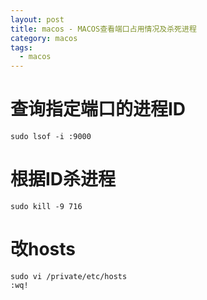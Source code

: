 ```yaml
---
layout: post
title: macos - MACOS查看端口占用情况及杀死进程
category: macos
tags:
  - macos
---
```



# 查询指定端口的进程ID

```
sudo lsof -i :9000
```

# 根据ID杀进程

```
sudo kill -9 716
```

# 改hosts

```
sudo vi /private/etc/hosts
:wq!
```


